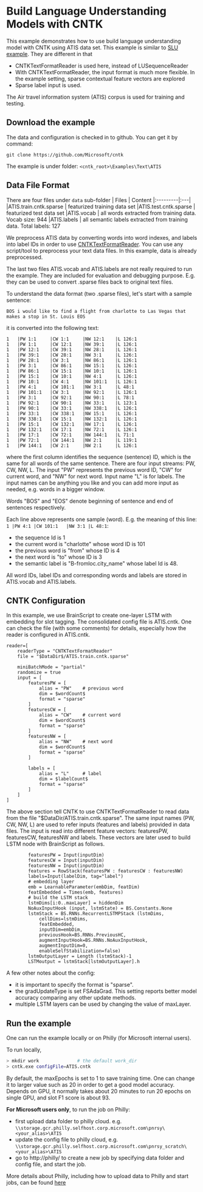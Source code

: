 # Build Language Understanding Models with CNTK

This example demonstrates how to use build language understanding model with CNTK using ATIS data set. This example is similar to 
[SLU example](https://github.com/Microsoft/CNTK/tree/master/Examples/Text/Miscellaneous/SLU). They are different in that
  - CNTKTextFormatReader is used here, instead of LUSequenceReader
  - With CNTKTextFormatReader, the input format is much more flexible. In the example setting, sparse contextual feature vectors are explored
  - Sparse label input is used.

The Air travel information system (ATIS) corpus is used for training and testing.
## Download the example
The data and configuration is checked in to github. You can get it by command:

`git clone https://github.com/Microsoft/cntk`

The example is under folder: 
`<cntk_root>\Examples\Text\ATIS`

## Data File Format
There are four files under `data` sub-folder
| Files  | Content
|:---------|:---|
|ATIS.train.cntk.sparse | featurized training data set
|ATIS.test.cntk.sparse  | featurized test data set
|ATIS.vocab             | all words extracted from training data. Vocab size: 944
|ATIS.labels            | all semantic labels extracted from training data. Total labels: 127

We preprocess ATIS data by converting words into word indexes, and labels into label IDs in order to use 
[CNTKTextFormatReader](https://github.com/Microsoft/CNTK/wiki/CNTKTextFormat-Reader). You can use any 
script/tool to preprocess your text data files. In this example, data is already preprocessed.

The last two files ATIS.vocab and ATIS.labels are not really required to run the example. They are included for evaluation and debugging purpose. 
E.g. they can be used to convert .sparse files back to original text files. 

To understand the data format (two .sparse files), let's start with a sample sentence:
```
BOS i would like to find a flight from charlotte to Las Vegas that makes a stop in St. Louis EOS
```
it is converted into the following text:
```
1	|PW 1:1		|CW 1:1		|NW 12:1	|L 126:1
1	|PW 1:1		|CW 12:1	|NW 39:1	|L 126:1
1	|PW 12:1	|CW 39:1	|NW 28:1	|L 126:1
1	|PW 39:1	|CW 28:1	|NW 3:1		|L 126:1
1	|PW 28:1	|CW 3:1		|NW 86:1	|L 126:1
1	|PW 3:1		|CW 86:1	|NW 15:1	|L 126:1
1	|PW 86:1	|CW 15:1	|NW 10:1	|L 126:1
1	|PW 15:1	|CW 10:1	|NW 4:1		|L 126:1
1	|PW 10:1	|CW 4:1		|NW 101:1	|L 126:1
1	|PW 4:1		|CW 101:1	|NW 3:1		|L 48:1
1	|PW 101:1	|CW 3:1		|NW 92:1	|L 126:1
1	|PW 3:1		|CW 92:1	|NW 90:1	|L 78:1
1	|PW 92:1	|CW 90:1	|NW 33:1	|L 123:1
1	|PW 90:1	|CW 33:1	|NW 338:1	|L 126:1
1	|PW 33:1	|CW 338:1	|NW 15:1	|L 126:1
1	|PW 338:1	|CW 15:1	|NW 132:1	|L 126:1
1	|PW 15:1	|CW 132:1	|NW 17:1	|L 126:1
1	|PW 132:1	|CW 17:1	|NW 72:1	|L 126:1
1	|PW 17:1	|CW 72:1	|NW 144:1	|L 71:1
1	|PW 72:1	|CW 144:1	|NW 2:1		|L 119:1
1	|PW 144:1	|CW 2:1		|NW 2:1		|L 126:1
```
where the first column identifies the sequence (sentence) ID, which is the same for all words of the same sentence. There are four input streams: PW, CW, NW, L. 
The input "PW" represents the previous word ID, "CW" for current word, and "NW" for next word. Input name "L" is for labels. The input names can be anything you 
like and you can add more input as needed, e.g. words in a bigger window.

Words "BOS" and "EOS" denote beginning of sentence and end of sentences respectively.

Each line above represents one sample (word). E.g. the meaning of this line: `1	|PW 4:1	|CW 101:1	|NW 3:1	|L 48:1`:
* the sequence Id is 1
* the current word is "charlotte" whose word ID is 101
* the previous word is "from" whose ID is 4
* the next word is "to" whose ID is 3
* the semantic label is "B-fromloc.city_name" whose label Id is 48.

All word IDs, label IDs and corresponding words and labels are stored in ATIS.vocab and ATIS.labels.

## CNTK Configuration

In this example, we use BrainScript to create one-layer LSTM with embedding for slot tagging. The consolidated config file is ATIS.cntk. One can check the file (with some comments) 
for details, especially how the reader is configured in ATIS.cntk.

    reader=[
        readerType = "CNTKTextFormatReader" 
        file = "$DataDir$/ATIS.train.cntk.sparse" 

        miniBatchMode = "partial" 
        randomize = true
        input = [
            featuresPW = [ 
                alias = "PW"    # previous word
                dim = $wordCount$ 
                format = "sparse" 
            ] 
            featuresCW = [ 
                alias = "CW"    # current word
                dim = $wordCount$ 
                format = "sparse" 
            ]
            featuresNW = [ 
                alias = "NW"    # next word
                dim = $wordCount$ 
                format = "sparse" 
            ]
            
            labels = [ 
                alias = "L"     # label
                dim = $labelCount$
                format = "sparse" 
            ] 
        ]
    ]  

The above section tell CNTK to use CNTKTextFormatReader to read data from the file "$DataDir/ATIS.train.cntk.sparse". The same input names (PW, CW, NW, L) are used to refer inputs (features and labels) provided in data files. The input is read into different 
feature vectors: featuresPW, featuresCW, featuresNW and labels. These vectors are later used to build LSTM node with BrainScript as follows. 
```
        featuresPW = Input(inputDim)
        featuresCW = Input(inputDim)
        featuresNW = Input(inputDim)
        features = RowStack(featuresPW : featuresCW : featuresNW)
        labels=Input(labelDim, tag="label")
        # embedding layer
        emb = LearnableParameter(embDim, featDim)
        featEmbedded = Times(emb, features)
        # build the LSTM stack
        lstmDims[i:0..maxLayer] = hiddenDim
        NoAuxInputHook (input, lstmState) = BS.Constants.None
        lstmStack = BS.RNNs.RecurrentLSTMPStack (lstmDims, 
            cellDims=lstmDims,
            featEmbedded, 
            inputDim=embDim,
            previousHook=BS.RNNs.PreviousHC,
            augmentInputHook=BS.RNNs.NoAuxInputHook, 
            augmentInputDim=0,
            enableSelfStabilization=false)
        lstmOutputLayer = Length (lstmStack)-1
        LSTMoutput = lstmStack[lstmOutputLayer].h
```
A few other notes about the config:
- it is important to specify the format is "sparse".
- the gradUpdateType is set FSAdaGrad. This setting reports better model accuracy comparing any other update methods.
- multiple LSTM layers can be used by changing the value of maxLayer.

## Run the example

One can run the example locally or on Philly (for Microsoft internal users). 

To run locally,

```sh
> mkdir work              # the default work_dir
> cntk.exe configFile=ATIS.cntk
```

By default, the maxEpochs is set to 1 to save training time. One can change it to larger value such as 20 in order to get a good model accuracy. Depends on GPU, it normally takes about 20 minutes to run 20 epochs on single GPU, and slot F1 score is about 93.

**For Microsoft users only**, to run the job on Philly:
- first upload data folder to philly cloud. e.g. `\\storage.gcr.philly.selfhost.corp.microsoft.com\pnrsy\<your_alias>\ATIS `
- update the config file to philly cloud, e.g. `\\storage.gcr.philly.selfhost.corp.microsoft.com\pnrsy_scratch\<your_alias>\ATIS`
- go to http://philly/ to create a new job by specifying data folder and config file, and start the job.

More details about Philly, including how to upload data to Philly and start jobs, can be found [here](https://microsoft.sharepoint.com/teams/ATISG/SitePages/Philly%20Users%20Guide.aspx)
